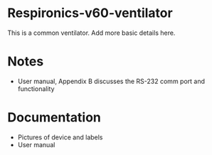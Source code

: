 # Respironics-v60-ventilator
This is a common ventilator. Add more basic details here.

# Notes
 - User manual, Appendix B discusses the RS-232 comm port and functionality

# Documentation
 - Pictures of device and labels
 - User manual